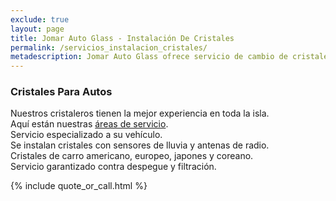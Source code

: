 ```yaml
---
exclude: true
layout: page
title: Jomar Auto Glass - Instalación De Cristales
permalink: /servicios_instalacion_cristales/
metadescription: Jomar Auto Glass ofrece servicio de cambio de cristales en Puerto Rico y Vieques. Con los mejores precios, servicio garantizado a domicilio.
---
```


<h3>Cristales Para Autos</h3>

Nuestros cristaleros tienen la mejor experiencia en toda la isla.<br/>
Aquí están nuestras <a href="{{ site.baseurl }}/news/2018/09/09/servicio-a-domicilio.html#service_areas" title="Areas De Servicio">áreas de servicio</a>. <br/>
Servicio especializado a su vehículo.<br/>
Se instalan cristales con sensores de lluvia y antenas de radio.<br/>
Cristales de carro americano, europeo, japones y coreano.<br/>
Servicio garantizado contra despegue y filtración.<br/>

{% include quote_or_call.html %}
